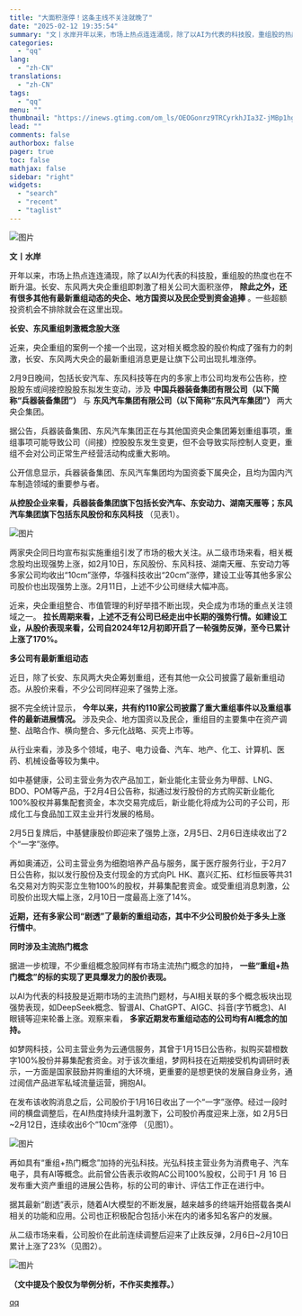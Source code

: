 ```yaml
---
title: "大面积涨停！这条主线不关注就晚了"
date: "2025-02-12 19:35:54"
summary: "文丨水岸开年以来，市场上热点连连涌现，除了以AI为代表的科技股，重组股的热度也在不断升温。长安、东风..."
categories:
  - "qq"
lang:
  - "zh-CN"
translations:
  - "zh-CN"
tags:
  - "qq"
menu: ""
thumbnail: "https://inews.gtimg.com/om_ls/OEOGonrz9TRCyrkhJIa3Z-jMBp1hgDXKxPeaj-RO0Z01IAA_640360/0"
lead: ""
comments: false
authorbox: false
pager: true
toc: false
mathjax: false
sidebar: "right"
widgets:
  - "search"
  - "recent"
  - "taglist"
---
```


![图片](https://inews.gtimg.com/om_bt/O8DdbItjAXnrs1I2fASqf4Tseb1F459BHjddidY36zE3cAA/641)

**文丨水岸**

开年以来，市场上热点连连涌现，除了以AI为代表的科技股，重组股的热度也在不断升温。长安、东风两大央企重组即刺激了相关公司大面积涨停， **除此之外，还有很多其他有最新重组动态的央企、地方国资以及民企受到资金追捧** 。一些超额投资机会不排除就会在这里出现。

**长安、东风重组刺激概念股大涨**

近来，央企重组的案例一个接一个出现，这对相关概念股的股价构成了强有力的刺激，长安、东风两大央企的最新重组消息更是让旗下公司出现扎堆涨停。

2月9日晚间，包括长安汽车、东风科技等在内的多家上市公司均发布公告称，控股股东或间接控股股东拟发生变动，涉及 **中国兵器装备集团有限公司（以下简称“兵器装备集团”）** 与 **东风汽车集团有限公司（以下简称“东风汽车集团”）** 两大央企集团。

据公告，兵器装备集团、东风汽车集团正在与其他国资央企集团筹划重组事项，重组事项可能导致公司（间接）控股股东发生变更，但不会导致实际控制人变更，重组不会对公司正常生产经营活动构成重大影响。

公开信息显示，兵器装备集团、东风汽车集团均为国资委下属央企，且均为国内汽车制造领域的重要参与者。

**从控股企业来看，兵器装备集团旗下包括长安汽车、东安动力、湖南天雁等；东风汽车集团旗下包括东风股份和东风科技** （见表1）。

![图片](https://inews.gtimg.com/om_bt/O-HeTJ_ZcilRS61s3AIp1-2QAYsG0GzTQZ61-IQJZdCl4AA/641)

两家央企同日均宣布拟实施重组引发了市场的极大关注。从二级市场来看，相关概念股均出现强势上涨，如2月10日，东风股份、东风科技、湖南天雁、东安动力等多家公司均收出“10cm”涨停，华强科技收出“20cm”涨停，建设工业等其他多家公司股价也出现强势上涨。2月11日，上述不少公司继续大幅冲高。

近来，央企重组整合、市值管理的利好举措不断出现，央企成为市场的重点关注领域之一。 **拉长周期来看，上述不乏有公司已经走出中长期的强势行情。如建设工业，从股价表现来看，公司自2024年12月初即开启了一轮强势反弹，至今已累计上涨了170%。**

**多公司有最新重组动态**

近日，除了长安、东风两大央企筹划重组，还有其他一众公司披露了最新重组动态。从股价来看，不少公司同样迎来了强势上涨。

据不完全统计显示， **今年以来，共有约110家公司披露了重大重组事件以及重组事件的最新进展情况。** 涉及央企、地方国资以及民企，重组目的主要集中在资产调整、战略合作、横向整合、多元化战略、买壳上市等。

从行业来看，涉及多个领域，电子、电力设备、汽车、地产、化工、计算机、医药、机械设备等较为集中。

如中基健康，公司主营业务为农产品加工，新业能化主营业务为甲醇、LNG、BDO、POM等产品，于2月4日公告称，拟通过发行股份的方式购买新业能化100%股权并募集配套资金，本次交易完成后，新业能化将成为公司的子公司，形成化工与食品加工双主业并行发展的格局。

2月5日复牌后，中基健康股价即迎来了强势上涨，2月5日、2月6日连续收出了2个“一字”涨停。

再如奥浦迈，公司主营业务为细胞培养产品与服务，属于医疗服务行业，于2月7日公告称，拟以发行股份及支付现金的方式向PL HK、嘉兴汇拓、红杉恒辰等共31名交易对方购买澎立生物100%的股权，并募集配套资金。或受重组消息刺激，公司股价出现大幅上涨，2月10日一度最高上涨了14%。

**近期，还有多家公司“剧透”了最新的重组动态，其中不少公司股价处于多头上涨行情中**。

**同时涉及主流热门概念**

据进一步梳理，不少重组概念股同样有市场主流热门概念的加持， **一些“重组+热门概念”的标的实现了更具爆发力的股价表现。**

以AI为代表的科技股是近期市场的主流热门题材，与AI相关联的多个概念板块出现强势表现，如DeepSeek概念、智谱AI、ChatGPT、AIGC、抖音(字节概念)、AI眼镜等迎来轮番上涨。观察来看， **多家近期发布重组动态的公司均有AI概念的加持。**

如梦网科技，公司主营业务为云通信服务，其曾于1月15日公告称，拟购买碧橙数字100%股份并募集配套资金。对于该次重组，梦网科技在近期接受机构调研时表示，一方面是国家鼓励并购重组的大环境，更重要的是想更快的发展自身业务，通过阅信产品进军私域流量运营，拥抱AI。

在发布该收购消息之后，公司股价于1月16日收出了一个“一字”涨停。经过一段时间的横盘调整后，在AI热度持续升温刺激下，公司股价再度迎来上涨，如 2月5日~2月12日，连续收出6个“10cm”涨停 （见图1）。

![图片](https://inews.gtimg.com/om_bt/OuSWyH-38lczp9IrJWDLQfdw93QZ05E4MQiYAdBDffdqYAA/641)

再如具有“重组+热门概念”加持的光弘科技。光弘科技主营业务为消费电子、汽车电子，具有AI等概念。此前曾公告表示收购AC公司100%股权，公司于1 月 16 日发布重大资产重组的进展公告称，标的公司的审计、评估工作正在进行中。

据其最新“剧透”表示，随着AI大模型的不断发展，越来越多的终端开始搭载各类AI相关的功能和应用。公司也正积极配合包括小米在内的诸多知名客户的发展。

从二级市场来看，公司股价在此前连续调整后迎来了止跌反弹，2月6日~2月10日累计上涨了23%（见图2）。

![图片](https://inews.gtimg.com/om_bt/Ol3RgDCnKEvYoARi9-PyDNK7sYy5-WCn0ZgQLndV2z20gAA/641)

**（文中提及个股仅为举例分析，不作买卖推荐。）**

[qq](https://new.qq.com/rain/a/20250212A08GQU00)
